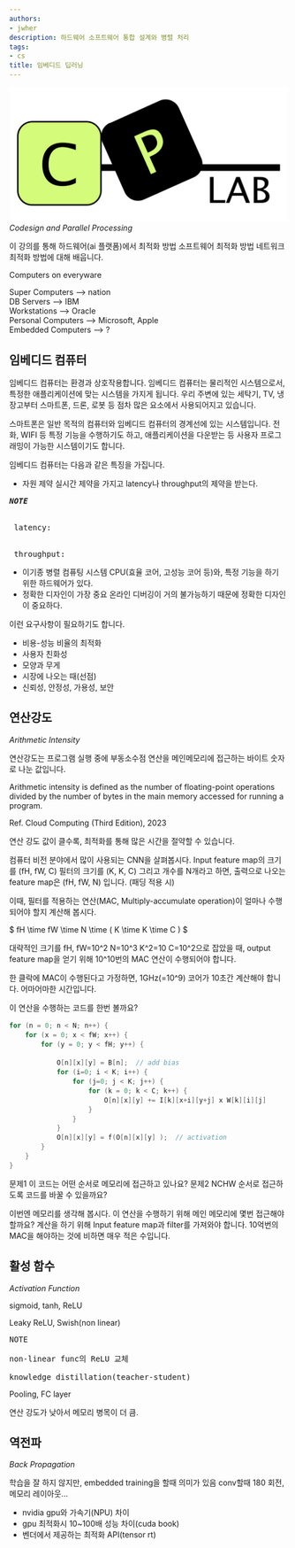 ```yaml
---
authors:
- jwher
description: 하드웨어 소프트웨어 통합 설계와 병렬 처리
tags:
- cs
title: 임베디드 딥러닝
---
```


[![embedded-deep-learning](/img/logos/cap_logo.png)](/categories/ml/embedded-deep-learning/)  
*Codesign and Parallel Processing*

<!--truncate-->

이 강의를 통해 하드웨어(ai 플랫폼)에서 최적화 방법
소프트웨어 최적화 방법 네트워크 최적화 방법에 대해 배웁니다.

Computers on everyware

Super Computers         --> nation  
DB Servers              --> IBM  
Workstations            --> Oracle  
Personal Computers      --> Microsoft, Apple  
Embedded Computers      --> ?  

## 임베디드 컴퓨터
임베디드 컴퓨터는 환경과 상호작용합니다.
임베디드 컴퓨터는 물리적인 시스템으로서, 특정한 애플리케이션에 맞는 시스템을 가지게 됩니다.
우리 주변에 있는 세탁기, TV, 냉장고부터 스마트폰, 드론, 로봇 등 점차 많은 요소에서 사용되어지고 있습니다.

스마트폰은 일반 목적의 컴퓨터와 임베디드 컴퓨터의 경계선에 있는 시스템입니다.
전화, WIFI 등 특정 기능을 수행하기도 하고, 애플리케이션을 다운받는 등 사용자 프로그래밍이 가능한 시스템이기도 합니다.

임베디드 컴퓨터는 다음과 같은 특징을 가집니다.
- 자원 제약
실시간 제약을 가지고 latency나 throughput의 제약을 받는다.

<!-- > **_NOTE_**   -->
<pre>
<b><i>NOTE</i></b>
<br/>
&nbsp;latency:  
<br/>
&nbsp;throughput:
</pre>

- 이기종 병렬 컴퓨팅 시스템
CPU(효율 코어, 고성능 코어 등)와, 특정 기능을 하기 위한 하드웨어가 있다.
- 정확한 디자인이 가장 중요
온라인 디버깅이 거의 불가능하기 때문에 정확한 디자인이 중요하다.

이런 요구사항이 필요하기도 합니다.
- 비용-성능 비율의 최적화
- 사용자 친화성
- 모양과 무게
- 시장에 나오는 때(선점)
- 신뢰성, 안정성, 가용성, 보안

## 연산강도
*Arithmetic Intensity*

연산강도는 프로그램 실행 중에 부동소수점 연산을 메인메모리에 접근하는 바이트 숫자로 나눈 값입니다.

Arithmetic intensity is defined as the number of floating-point operations divided by the number of bytes in the main memory accessed for running a program.

Ref. Cloud Computing (Third Edition), 2023

연산 강도 값이 클수록, 최적화를 통해 많은 시간을 절약할 수 있습니다.

컴퓨터 비전 분야에서 많이 사용되는 CNN을 살펴봅시다.
Input feature map의 크기를 (fH, fW, C)
필터의 크기를 (K, K, C) 그리고 개수를 N개라고 하면,
출력으로 나오는 feature map은 (fH, fW, N) 입니다. (패딩 적용 시)

이때, 필터를 적용하는 연산(MAC, Multiply-accumulate operation)이 얼마나 수행되어야 할지 계산해 봅시다.

$ fH \time fW \time N \time ( K \time K \time C ) $

대략적인 크기를 fH, fW=10^2 N=10^3 K^2=10 C=10^2으로 잡았을 때,
output feature map을 얻기 위해 10^10번의 MAC 연산이 수행되어야 합니다.

한 클락에 MAC이 수행된다고 가정하면, 1GHz(=10^9) 코어가 10초간 계산해야 합니다. 어마어마한 시간입니다.

이 연산을 수행하는 코드를 한번 볼까요?
```c
for (n = 0; n < N; n++) {
    for (x = 0; x < fW; x++) {
        for (y = 0; y < fH; y++) {

            O[n][x][y] = B[n];	// add bias
            for (i=0; i < K; i++) {
                for (j=0; j < K; j++) {
                    for (k = 0; k < C; k++) {
                        O[n][x][y] += I[k][x+i][y+j] x W[k][i][j]
                    }
                }
            }
            O[n][x][y] = f(O[n][x][y] );  // activation
        }
    }
}
```

문제1 이 코드는 어떤 순서로 메모리에 접근하고 있나요?
문제2 NCHW 순서로 접근하도록 코드를 바꿀 수 있을까요?

이번엔 메모리를 생각해 봅시다. 이 연산을 수행하기 위해 메인 메모리에 몇번 접근해야 할까요? 계산을 하기 위해 Input feature map과 filter를 가져와야 합니다. 10억번의 MAC을 해야하는 것에 비하면 매우 적은 수입니다.

## 활성 함수
*Activation Function*

sigmoid, tanh, ReLU

Leaky ReLU, Swish(non linear)

<pre>
NOTE

non-linear func의 ReLU 교체

knowledge distillation(teacher-student)
</pre>

Pooling, FC layer

연산 강도가 낮아서 메모리 병목이 더 큼.

## 역전파
*Back Propagation*

학습을 잘 하지 않지만, embedded training을 할때 의미가 있음
conv할때 180 회전, 메모리 레이아웃...

* nvidia gpu와 가속기(NPU) 차이
* gpu 최적화시 10~100배 성능 차이(cuda book)
* 벤더에서 제공하는 최적화 API(tensor rt)
